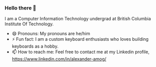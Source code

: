 ### Hello there 👋

<!--
**bleuLenny/bleulenny** is a ✨ _special_ ✨ repository because its `README.md` (this file) appears on your GitHub profile.

Here are some ideas to get you started:

- 🔭 I’m currently working on ...
- 👯 I’m looking to collaborate on ...
- 🤔 I’m looking for help with ...
- 💬 Ask me about ...


-->
I am a Computer Information Technology undergrad at British Columbia Institute Of Technology. 
- 😄 Pronouns: My pronouns are he/him
- ⚡ Fun fact: I am a custom keyboard enthusiasts who loves building keyboards as a hobby.  
- 📫 How to reach me: Feel free to contact me at my Linkedin profile, https://www.linkedin.com/in/alexander-amog/  
